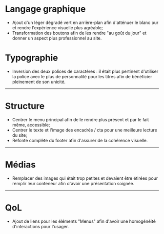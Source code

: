 # Langage graphique

* Ajout d'un léger dégradé vert en arrière-plan afin d'atténuer le blanc pur et rendre l'expérience visuelle plus agréable;
* Transformation des boutons afin de les rendre "au goût du jour" et donner un aspect plus professionnel au site.

# Typographie

* Inversion des deux polices de caractères : il était plus pertinent d'utiliser la police avec le plus de personnalité pour les titres afin de bénéficier pleinement de son unicité.

---

# Structure

* Centrer le menu principal afin de le rendre plus présent et par le fait même, accessible;
* Centrer le texte et l'image des encadrés / cta pour une meilleure lecture du site;
* Refonte complète du footer afin d'assurer de la cohérence visuelle.

---

# Médias

* Remplacer des images qui était trop petites et devaient être étirées pour remplir leur conteneur afin d'avoir une présentation soignée.

---

# QoL

* Ajout de liens pour les éléments "Menus" afin d'avoir une homogénéité d'interactions pour l'usager. 